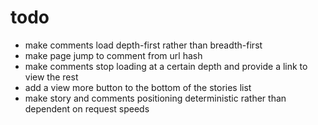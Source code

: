 # todo

- make comments load depth-first rather than breadth-first
- make page jump to comment from url hash
- make comments stop loading at a certain depth and provide a link to view the rest
- add a view more button to the bottom of the stories list
- make story and comments positioning deterministic rather than dependent on request speeds